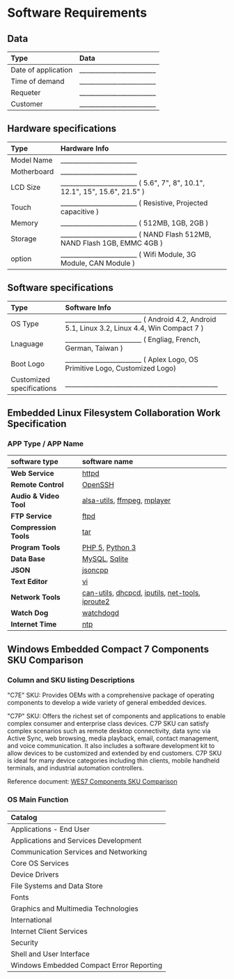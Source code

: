 # Software Requirements

## Data

|Type|Data|
|:---|:----|
|Date of application| \_\_\_\_\_\_\_\_\_\_\_\_\_\_\_\_\_\_\_\_\_\_\_\_
|Time of demand| \_\_\_\_\_\_\_\_\_\_\_\_\_\_\_\_\_\_\_\_\_\_\_\_
|Requeter| \_\_\_\_\_\_\_\_\_\_\_\_\_\_\_\_\_\_\_\_\_\_\_\_
|Customer| \_\_\_\_\_\_\_\_\_\_\_\_\_\_\_\_\_\_\_\_\_\_\_\_

## Hardware specifications

|Type|Hardware Info|
|:---|:----|
| Model Name | \_\_\_\_\_\_\_\_\_\_\_\_\_\_\_\_\_\_\_\_\_\_\_\_
| Motherboard | \_\_\_\_\_\_\_\_\_\_\_\_\_\_\_\_\_\_\_\_\_\_\_\_
| LCD Size | \_\_\_\_\_\_\_\_\_\_\_\_\_\_\_\_\_\_\_\_\_\_\_\_ ( 5.6", 7", 8", 10.1", 12.1", 15", 15.6", 21.5" )
| Touch | \_\_\_\_\_\_\_\_\_\_\_\_\_\_\_\_\_\_\_\_\_\_\_\_ ( Resistive, Projected capacitive )
| Memory | \_\_\_\_\_\_\_\_\_\_\_\_\_\_\_\_\_\_\_\_\_\_\_\_ ( 512MB, 1GB, 2GB )
| Storage | \_\_\_\_\_\_\_\_\_\_\_\_\_\_\_\_\_\_\_\_\_\_\_\_ ( NAND Flash 512MB, NAND Flash 1GB, EMMC 4GB )
| option | \_\_\_\_\_\_\_\_\_\_\_\_\_\_\_\_\_\_\_\_\_\_\_\_ ( Wifi Module, 3G Module, CAN Module )


## Software specifications

|Type|Software Info|
|:---|:----|
| OS Type | \_\_\_\_\_\_\_\_\_\_\_\_\_\_\_\_\_\_\_\_\_\_\_\_ ( Android 4.2, Android 5.1, Linux 3.2, Linux 4.4, Win Compact 7 )
| Lnaguage | \_\_\_\_\_\_\_\_\_\_\_\_\_\_\_\_\_\_\_\_\_\_\_\_ ( Engliag, French, German, Taiwan )
| Boot Logo | \_\_\_\_\_\_\_\_\_\_\_\_\_\_\_\_\_\_\_\_\_\_\_\_ ( Aplex Logo, OS Primitive Logo, Customized Logo)
| Customized specifications | \_\_\_\_\_\_\_\_\_\_\_\_\_\_\_\_\_\_\_\_\_\_\_\_\_\_\_\_\_\_\_\_\_\_\_\_\_\_\_\_\_\_\_\_\_\_\_\_
    
## Embedded Linux Filesystem Collaboration Work Specification

### APP Type / APP Name

|software type|software name|
|:----|:----|
| **Web Service** | [httpd](https://wiki.openwrt.org/doc/howto/http.httpd)
| **Remote Control** | [OpenSSH](https://www.openssh.com/)
| **Audio & Video Tool** | [alsa-utils](https://www.alsa-project.org/main/index.php/Main_Page), [ffmpeg](https://ffmpeg.org/), [mplayer](http://www.mplayerhq.hu/design7/news.html)
| **FTP Service** | [ftpd](https://serverfault.com/questions/770954/how-do-i-use-busybox-and-ftpd-to-get-access-to-my-embedded-system)
| **Compression Tools** | [tar](http://linuxcommand.org/man_pages/tar1.html)
| **Program Tools** | [PHP 5](http://php.net/), [Python 3](https://www.python.org/)
| **Data Base** | [MySQL](https://www.mysql.com/), [Sqlite](https://www.sqlite.org/)
| **JSON** | [jsoncpp](https://github.com/open-source-parsers/jsoncpp) 
| **Text Editor** | [vi](https://en.wikipedia.org/wiki/Vi)
| **Network Tools** | [can-utils](http://elinux.org/Can-utils), [dhcpcd](https://wiki.archlinux.org/index.php/dhcpcd), [iputils](https://github.com/iputils/iputils), [net-tools](https://wiki.linuxfoundation.org/networking/net-tools), [iproute2](https://wiki.linuxfoundation.org/networking/iproute2)
| **Watch Dog** | [watchdogd](https://www.busybox.net/)
| **Internet Time** | [ntp](http://www.ntp.org/)


## Windows Embedded Compact 7 Components SKU Comparison

### Column and SKU listing Descriptions

"C7E" SKU: Provides OEMs with a comprehensive package of operating components to develop a wide variety of general embedded devices.

"C7P" SKU: Offers the richest set of components and applications to enable complex consumer and enterprise class devices. C7P SKU can 
satisfy complex scenarios such as remote desktop connectivity, data sync via Active Sync, web browsing, media playback, email, contact 
management, and voice communication. It also includes a software development kit to allow devices to be customized and extended by end 
customers. C7P SKU is ideal for many device categories including thin clients, mobile handheld terminals, and industrial automation controllers.

Reference document: [WES7 Components SKU Comparison](http://www.emtronix.com/download/windows_embedded_compact_7_components_sku_comparison.pdf)

### OS Main Function 

|Catalog|
|:---|
|Applications - End User|
|Applications and Services Development|
|Communication Services and Networking|
|Core OS Services|
|Device Drivers|
|File Systems and Data Store|
|Fonts|
|Graphics and Multimedia Technologies|
|International|
|Internet Client Services|
|Security|
|Shell and User Interface|
|Windows Embedded Compact Error Reporting|



